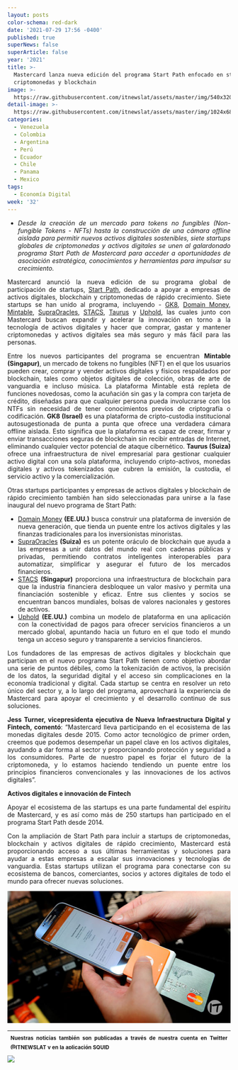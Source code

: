 ```yaml
---
layout: posts
color-schema: red-dark
date: '2021-07-29 17:56 -0400'
published: true
superNews: false
superArticle: false
year: '2021'
title: >-
  Mastercard lanza nueva edición del programa Start Path enfocado en startups de
  criptomonedas y blockchain
image: >-
  https://raw.githubusercontent.com/itnewslat/assets/master/img/540x320/Mastedcard-POS-p.jpg
detail-image: >-
  https://raw.githubusercontent.com/itnewslat/assets/master/img/1024x680/Mastedcard-POS-g.jpg
categories:
  - Venezuela
  - Colombia
  - Argentina
  - Perú
  - Ecuador
  - Chile
  - Panama
  - Mexico
tags:
  - Economía Digital
week: '32'
---
```

<ul style="list-style-type: disc; text-align: justify;">
	<li><em>Desde la creación de un mercado para tokens no fungibles (Non-fungible Tokens - NFTs) hasta la construcción de una cámara offline aislada para permitir nuevos activos digitales sostenibles, siete startups globales de criptomonedas y activos digitales se unen al galardonado programa Start Path de Mastercard para acceder a oportunidades de asociación estratégica, conocimientos y herramientas para impulsar su crecimiento.</em></li>
</ul>
<p style="text-align: justify;">Mastercard anunció la nueva edición de su programa global de participación de startups, <a href="https://startpath.mastercard.com/spglobal/home.html">Start Path</a>, dedicado a apoyar a empresas de activos digitales, blockchain y criptomonedas de rápido crecimiento. Siete startups se han unido al programa, incluyendo - <a href="https://www.gk8.io/">GK8</a>, <a href="https://domainmoney.com/">Domain Money</a>, <a href="https://mintable.app/">Mintable</a>, <a href="https://supraoracles.com/">SupraOracles</a>, <a href="https://stacs.io/">STACS</a>, <a href="https://www.taurushq.com/en">Taurus</a> y <a href="https://uphold.com/en-us">Uphold</a>, las cuales junto con Mastercard buscan expandir y acelerar la innovación en torno a la tecnología de activos digitales y hacer que comprar, gastar y mantener criptomonedas y activos digitales sea más seguro y más fácil para las personas.</p>
<p style="text-align: justify;">Entre los nuevos participantes del programa se encuentran <strong>Mintable (Singapur)</strong>, un mercado de tokens no fungibles (NFT) en el que los usuarios pueden crear, comprar y vender activos digitales y físicos respaldados por blockchain, tales como objetos digitales de colección, obras de arte de vanguardia e incluso música. La plataforma Mintable está repleta de funciones novedosas, como la acuñación sin gas y la compra con tarjeta de crédito, diseñadas para que cualquier persona pueda involucrarse con los NTFs sin necesidad de tener conocimientos previos de criptografía o codificación. <strong>GK8 (Israel)</strong> es una plataforma de cripto-custodia institucional autosugestionada de punta a punta que ofrece una verdadera cámara offline aislada. Esto significa que la plataforma es capaz de crear, firmar y enviar transacciones seguras de blockchain sin recibir entradas de Internet, eliminando cualquier vector potencial de ataque cibernético. <strong>Taurus (Suiza) </strong>ofrece una infraestructura de nivel empresarial para gestionar cualquier activo digital con una sola plataforma, incluyendo cripto-activos, monedas digitales y activos tokenizados que cubren la emisión, la custodia, el servicio activo y la comercialización.</p>
<p style="text-align: justify;">Otras startups participantes y empresas de activos digitales y blockchain de rápido crecimiento también han sido seleccionadas para unirse a la fase inaugural del nuevo programa de Start Path:</p>

<ul style="text-align: justify;">
	<li><a href="https://domainmoney.com/">Domain Money</a> <strong>(EE.UU.)</strong> busca construir una plataforma de inversión de nueva generación, que tienda un puente entre los activos digitales y las finanzas tradicionales para los inversionistas minoristas.</li>
	<li><a href="https://supraoracles.com/">SupraOracles</a> <strong>(Suiza)</strong> es un potente oráculo de blockchain que ayuda a las empresas a unir datos del mundo real con cadenas públicas y privadas, permitiendo contratos inteligentes interoperables para automatizar, simplificar y asegurar el futuro de los mercados financieros.</li>
	<li><a href="https://stacs.io/">STACS</a> <strong>(Singapur)</strong> proporciona una infraestructura de blockchain para que la industria financiera desbloquee un valor masivo y permita una financiación sostenible y eficaz. Entre sus clientes y socios se encuentran bancos mundiales, bolsas de valores nacionales y gestores de activos.</li>
	<li><a href="http://www.apple.com/">Uphold</a> <strong>(EE.UU.)</strong> combina un modelo de plataforma en una aplicación con la conectividad de pagos para ofrecer servicios financieros a un mercado global, apuntando hacia un futuro en el que todo el mundo tenga un acceso seguro y transparente a servicios financieros.</li>
</ul>
<p style="text-align: justify;">Los fundadores de las empresas de activos digitales y blockchain que participan en el nuevo programa Start Path tienen como objetivo abordar una serie de puntos débiles, como la tokenización de activos, la precisión de los datos, la seguridad digital y el acceso sin complicaciones en la economía tradicional y digital. Cada startup se centra en resolver un reto único del sector y, a lo largo del programa, aprovechará la experiencia de Mastercard para apoyar el crecimiento y el desarrollo continuo de sus soluciones.</p>
<p style="text-align: justify;"><strong>Jess Turner, vicepresidenta ejecutiva de Nueva Infraestructura Digital y Fintech, comentó</strong>: “Mastercard lleva participando en el ecosistema de las monedas digitales desde 2015. Como actor tecnológico de primer orden, creemos que podemos desempeñar un papel clave en los activos digitales, ayudando a dar forma al sector y proporcionando protección y seguridad a los consumidores. Parte de nuestro papel es forjar el futuro de la criptomoneda, y lo estamos haciendo tendiendo un puente entre los principios financieros convencionales y las innovaciones de los activos digitales”.</p>
<p style="text-align: justify;"><strong>Activos digitales e innovación de Fintech</strong></p>
<p style="text-align: justify;">Apoyar el ecosistema de las startups es una parte fundamental del espíritu de Mastercard, y es así como más de 250 startups han participado en el programa Start Path desde 2014.</p>
<p style="text-align: justify;">Con la ampliación de Start Path para incluir a startups de criptomonedas, blockchain y activos digitales de rápido crecimiento, Mastercard está proporcionando acceso a sus últimas herramientas y soluciones para ayudar a estas empresas a escalar sus innovaciones y tecnologías de vanguardia. Estas startups utilizan el programa para conectarse con su ecosistema de bancos, comerciantes, socios y actores digitales de todo el mundo para ofrecer nuevas soluciones.</p>

![](https://raw.githubusercontent.com/itnewslat/assets/master/img/540x320/Mastedcard-POS-p.jpg)

<table style="height: 42px;" width="569">
<tbody>
<tr>
<td style="text-align: justify;"><sub><strong>Nuestras noticias también son publicadas a través de nuestra cuenta en Twitter <a href="https://twitter.com/itnewslat?lang=es">@ITNEWSLAT</a> y en la aplicación <a href="https://squidapp.co/en/">SQUID</a></strong></sub></td>
</tr>
</tbody>
</table>

<img src="https://tracker.metricool.com/c3po.jpg?hash=56f88a41e39ab42c063cc51676587a04"/>
